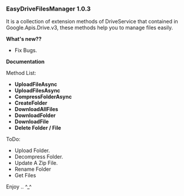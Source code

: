 ### **EasyDriveFilesManager 1.0.3**

It is a collection of extension methods of DriveService that contained in Google.Apis.Drive.v3, these methods help you to manage files easily.

**What's new??** 
- Fix Bugs.

**Documentation** 

Method List:

- **UploadFileAsync**
- **UploadFilesAsync**
- **CompressFolderAsync**
- **CreateFolder**
- **DownloadAllFiles**
- **DownloadFolder**
- **DownloadFile**
- **Delete Folder / File**

ToDo:
- Upload Folder.
- Decompress Folder.
- Update A Zip File.
- Rename Folder
- Get Files

Enjoy .. ^_^

